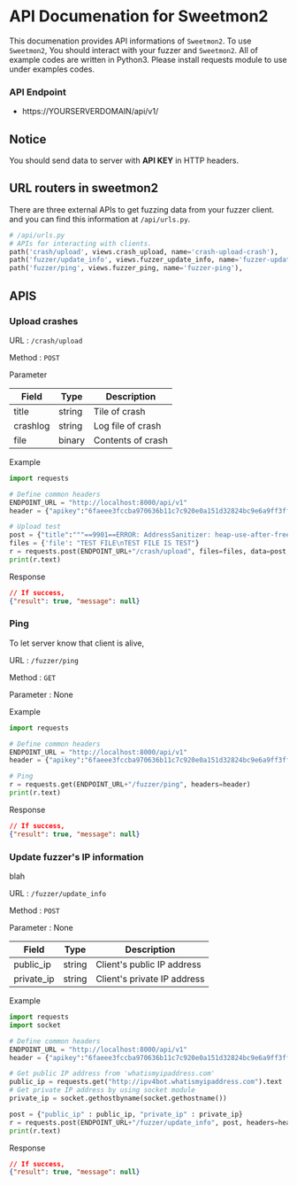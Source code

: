 # API Documenation for Sweetmon2

This documenation provides API informations of `Sweetmon2`. To use `Sweetmon2`, You should interact with your fuzzer and `Sweetmon2`. All of example codes are written in Python3. Please install requests module to use under examples codes.

### API Endpoint

- https://YOURSERVERDOMAIN/api/v1/

## Notice

You should send data to server with **API KEY** in HTTP headers.

## URL routers in sweetmon2

There are three external APIs to get fuzzing data from your fuzzer client. and you can find this information at `/api/urls.py`.

```python
# /api/urls.py
# APIs for interacting with clients.
path('crash/upload', views.crash_upload, name='crash-upload-crash'),
path('fuzzer/update_info', views.fuzzer_update_info, name='fuzzer-update-client'),
path('fuzzer/ping', views.fuzzer_ping, name='fuzzer-ping'),
```

## APIS

### Upload crashes

URL : ```/crash/upload```

Method : ```POST```

Parameter 

| Field    | Type   | Description       |
| -------- | ------ | ----------------- |
| title    | string | Tile of crash     |
| crashlog | string | Log file of crash |
| file     | binary | Contents of crash |

Example

```python
import requests 

# Define common headers
ENDPOINT_URL = "http://localhost:8000/api/v1"
header = {"apikey":"6faeee3fccba970636b11c7c920e0a151d32824bc9e6a9ff3ff6d4a62343e1fd"}

# Upload test
post = {"title":"""==9901==ERROR: AddressSanitizer: heap-use-after-free on address 0x60700000dfb5 at pc 0x45917b bp 0x7fff4490c700 sp 0x7fff4490c6f8 READ of size 1 at 0x60700000dfb5 thread T0""", "crashlog":"test\ntest"}
files = {'file': "TEST FILE\nTEST FILE IS TEST"}
r = requests.post(ENDPOINT_URL+"/crash/upload", files=files, data=post, headers=header)
print(r.text)
```

Response

```json
// If success,
{"result": true, "message": null}
```

### Ping

To let server know that client is alive,

URL : ```/fuzzer/ping```

Method : ```GET```

Parameter : None

Example

```python
import requests 

# Define common headers
ENDPOINT_URL = "http://localhost:8000/api/v1"
header = {"apikey":"6faeee3fccba970636b11c7c920e0a151d32824bc9e6a9ff3ff6d4a62343e1fd"}

# Ping
r = requests.get(ENDPOINT_URL+"/fuzzer/ping", headers=header)
print(r.text)

```

Response

```json
// If success,
{"result": true, "message": null}
```

### Update fuzzer's IP information

blah

URL : ```/fuzzer/update_info```

Method : ```POST```

Parameter : None

| Field      | Type   | Description                 |
| ---------- | ------ | --------------------------- |
| public_ip  | string | Client's public IP address  |
| private_ip | string | Client's private IP address |


Example

```python
import requests 
import socket

# Define common headers
ENDPOINT_URL = "http://localhost:8000/api/v1"
header = {"apikey":"6faeee3fccba970636b11c7c920e0a151d32824bc9e6a9ff3ff6d4a62343e1fd"}

# Get public IP address from 'whatismyipaddress.com'
public_ip = requests.get("http://ipv4bot.whatismyipaddress.com").text
# Get private IP address by using socket module
private_ip = socket.gethostbyname(socket.gethostname())

post = {"public_ip" : public_ip, "private_ip" : private_ip}
r = requests.post(ENDPOINT_URL+"/fuzzer/update_info", post, headers=header)
print(r.text)
```

Response

```json
// If success,
{"result": true, "message": null}
```

